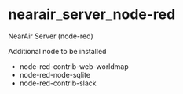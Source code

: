 # nearair_server_node-red

NearAir Server (node-red)

Additional node to be installed
- node-red-contrib-web-worldmap
- node-red-node-sqlite
- node-red-contrib-slack
